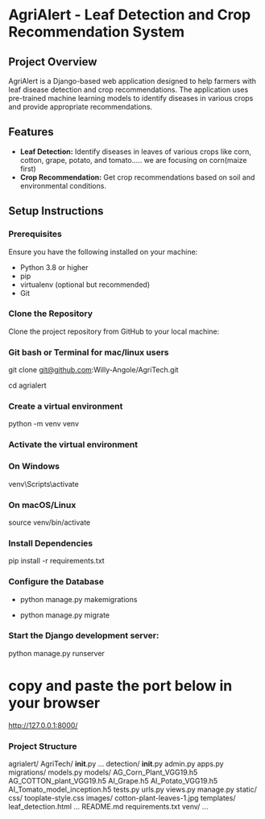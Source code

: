 # AgriAlert - Leaf Detection and Crop Recommendation System

## Project Overview

AgriAlert is a Django-based web application designed to help farmers with leaf disease detection and crop recommendations. The application uses pre-trained machine learning models to identify diseases in various crops and provide appropriate recommendations.

## Features

- **Leaf Detection:** Identify diseases in leaves of various crops like corn, cotton, grape, potato, and tomato.....    we are focusing on corn(maize first)
- **Crop Recommendation:** Get crop recommendations based on soil and environmental conditions.

## Setup Instructions

### Prerequisites

Ensure you have the following installed on your machine:

- Python 3.8 or higher
- pip
- virtualenv (optional but recommended)
- Git

### Clone the Repository

Clone the project repository from GitHub to your local machine:

### Git bash or Terminal for mac/linux users
git clone git@github.com:Willy-Angole/AgriTech.git

cd agrialert

### Create a virtual environment
python -m venv venv

### Activate the virtual environment
### On Windows
venv\Scripts\activate

### On macOS/Linux
source venv/bin/activate

### Install Dependencies
pip install -r requirements.txt

### Configure the Database
 * python manage.py makemigrations

 * python manage.py migrate

### Start the Django development server:
python manage.py runserver

# copy and paste the port below in your browser
 http://127.0.0.1:8000/


### Project Structure
agrialert/
    AgriTech/
        __init__.py
        ...
    detection/
        __init__.py
        admin.py
        apps.py
        migrations/
        models.py
        models/
            AG_Corn_Plant_VGG19.h5
            AG_COTTON_plant_VGG19.h5
            AI_Grape.h5
            AI_Potato_VGG19.h5
            AI_Tomato_model_inception.h5
        tests.py
        urls.py
        views.py
    manage.py
    static/
        css/
            tooplate-style.css
        images/
            cotton-plant-leaves-1.jpg
    templates/
        leaf_detection.html
        ...
    README.md
    requirements.txt
    venv/
        ...



